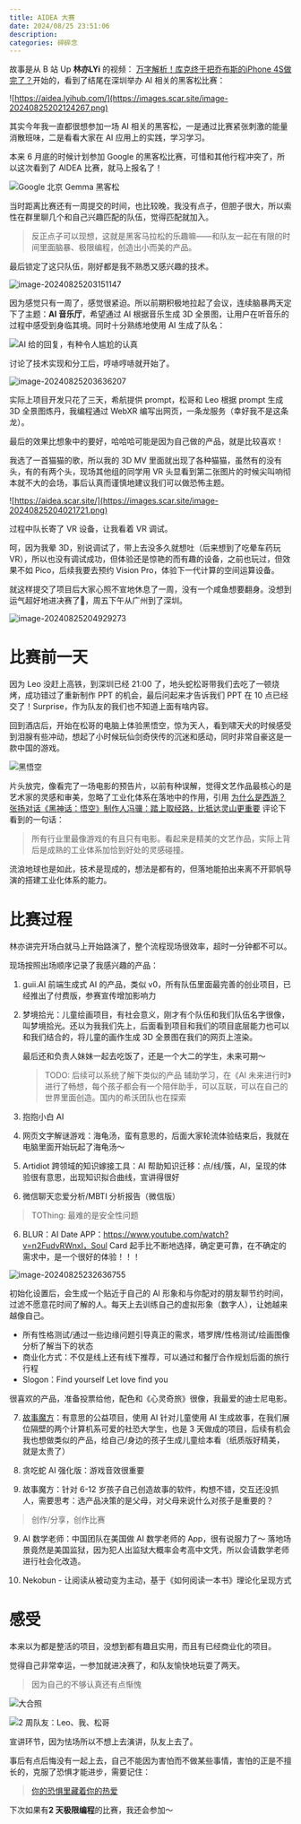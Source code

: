 ```yaml
---
title: AIDEA 大赛
date: 2024/08/25 23:51:06
description:
categories: 碎碎念
---
```

故事是从 B 站 Up **林亦LYi** 的视频： [万字解析！库克终于把乔布斯的iPhone 4S做完了？](https://www.bilibili.com/video/BV1Jx4y1s7W8/?spm_id_from=333.976.0.0&vd_source=5bef9f029d9d84b450be299409947c15)开始的，看到了结尾在深圳举办 AI 相关的黑客松比赛：

![https://aidea.lyihub.com/](https://images.scar.site/image-20240825202124267.png)

其实今年我一直都很想参加一场 AI 相关的黑客松，一是通过比赛紧张刺激的能量消散班味，二是看看大家在 AI 应用上的实践，学习学习。

本来 6 月底的时候计划参加 Google 的黑客松比赛，可惜和其他行程冲突了，所以这次看到了 AIDEA 比赛，就马上报名了！

![Google 北京 Gemma 黑客松](https://images.scar.site/image-20240825202948302.png)



当时距离比赛还有一周提交的时间，也比较晚，我没有点子，但胆子很大，所以索性在群里聊几个和自己兴趣匹配的队伍，觉得匹配就加入。

>  反正点子可以现想，这就是黑客马拉松的乐趣嘛——和队友一起在有限的时间里面脑暴、极限编程，创造出小而美的产品。

最后锁定了这只队伍，刚好都是我不熟悉又感兴趣的技术。

![image-20240825203151147](https://images.scar.site/image-20240825203151147.png)

因为感觉只有一周了，感觉很紧迫。所以前期积极地拉起了会议，连续脑暴两天定下了主题：**AI 音乐厅**，希望通过 AI 根据音乐生成 3D 全景图，让用户在听音乐的过程中感受到身临其境。同时十分熟练地使用 AI 生成了队名：

![AI 给的回复，有种令人尴尬的认真](https://images.scar.site/image-20240825204706347.png)

讨论了技术实现和分工后，哼哧哼哧就开始了。

![image-20240825203636207](https://images.scar.site/image-20240825203636207.png)

实际上项目开发只花了三天，希航提供 prompt，松哥和 Leo 根据 prompt 生成 3D 全景图炼丹，我编程通过 WebXR 编写出网页，一条龙服务（幸好我不是这条龙）。

最后的效果比想象中的要好，哈哈哈可能是因为自己做的产品，就是比较喜欢！

我选了一首猫猫的歌，所以我的 3D MV 里面就出现了各种猫猫，虽然有的没有头，有的有两个头，现场其他组的同学用 VR 头显看到第二张图片的时候尖叫响彻本就不大的会场，事后认真而谨慎地建议我们可以做恐怖主题。

![https://aidea.scar.site/](https://images.scar.site/image-20240825204021721.png)

过程中队长寄了 VR 设备，让我看着 VR 调试。

呵，因为我晕 3D，别说调试了，带上去没多久就想吐（后来想到了吃晕车药玩 VR），所以也没有调试成功，但体验还是惊艳的而有趣的设备，之前也玩过，但效果不如 Pico，后续我要去预约 Vision Pro，体验下一代计算的空间运算设备。

就这样提交了项目后大家心照不宣地休息了一周，没有一个咸鱼想要翻身。没想到运气超好地进决赛了🌈，周五下午从广州到了深圳。

![image-20240825204929273](https://images.scar.site/image-20240825204929273.png)

# 比赛前一天

因为 Leo 没赶上高铁，到深圳已经 21:00 了，地头蛇松哥带我们去吃了一顿烧烤，成功错过了重新制作 PPT 的机会，最后问起来才告诉我们 PPT 在 10 点已经交了！Surprise，作为队友的我们也不知道上面有啥内容。

回到酒店后，开始在松哥的电脑上体验黑悟空，惊为天人，看到啸天犬的时候感受到泪腺有些冲动，想起了小时候玩仙剑奇侠传的沉迷和感动，同时非常自豪这是一款中国的游戏。

![黑悟空](https://images.scar.site/img_v3_02e3_0b6302c3-f8f1-405e-8055-aba891c1cadg.jpg)

片头放完，像看完了一场电影的预告片，以前有种误解，觉得文艺作品最核心的是艺术家的灵感和审美，忽略了工业化体系在落地中的作用，引用 [为什么是西游？张扬对话《黑神话：悟空》制作人冯骥：踏上取经路，比抵达灵山更重要](https://www.bilibili.com/video/BV1zy411e7Bd/?buvid=Y74BA5755275F78B410384BC86B5CFA8F931&is_story_h5=false&mid=Kz1JvX2sJnA1zfI3Kuzm3w%3D%3D&p=1&plat_id=116&share_from=ugc&share_medium=iphone&share_plat=ios&share_session_id=E342637B-7809-4CF3-A168-C9B76D57B7E0&share_source=COPY&share_tag=s_i&spmid=united.player-video-detail.0.0&timestamp=1724591111&unique_k=9fRKrjI&up_id=473837611&vd_source=5bef9f029d9d84b450be299409947c15) 评论下看到的一句话：

> 所有行业里最像游戏的有且只有电影。看起来是精美的文艺作品，实际上背后是成熟的工业体系加恰到好处的灵感碰撞。

流浪地球也是如此，技术是现成的，想法是都有的，但落地能拍出来离不开郭帆导演的搭建工业化体系的能力。


# 比赛过程
林亦讲完开场白就马上开始路演了，整个流程现场很效率，超时一分钟都不可以。

现场按照出场顺序记录了我感兴趣的产品：

1. guii.AI 前端生成式 AI 的产品，类似 v0，所有队伍里面最完善的创业项目，已经推出了付费版，参赛宣传增加影响力

2. 梦境拾光：儿童绘画项目，有社会意义，刚才有个队伍和我们队伍名字很像，叫梦境拾光。还以为我我们先上，后面看到项目和我们的项目底层能力也可以和我们结合的，将儿童的画作生成 3D 全景图在我们的网页上渲染。

   最后还和负责人妹妹一起去吃饭了，还是一个大二的学生，未来可期～

   > TODO: 后续可以系统了解下类似的产品
   辅助学习，在《AI 未来进行时》进行了畅想，每个孩子都会有一个陪伴助手，可以互联，可以在自己的世界里面创造。国内的希沃团队也在探索

3. 抱抱小白 AI

4. 网页文字解谜游戏：海龟汤，蛮有意思的，后面大家轮流体验结束后，我就在电脑里面开始玩起了海龟汤～

5. Artidiot 跨领域的知识嫁接工具：AI 帮助知识迁移：点/线/簇，AI，呈现的体验很有意思，出现知识拟合曲线，宣讲得很好

6. 微信聊天恋爱分析/MBTI 分析报告（微信版）

> TOThing: 最难的是安全性问题
>
6. BLUR：AI Date APP：https://www.youtube.com/watch?v=n2FudvRWnxI，Soul Card 起手比不断地选择，确定更可靠，在不确定的需求中，是一个很好的体验！！！

![image-20240825232636755](https://images.scar.site/image-20240825232636755.png)

初始化设置后，会生成一个贴近于自己的 AI 形象和与你配对的朋友聊节约时间，过滤不愿意花时间了解的人。每天上去训练自己的虚拟形象（数字人），让她越来越像自己。

* 所有性格测试/通过一些边缘问题引导真正的需求，塔罗牌/性格测试/绘画图像分析了解当下的状态
* 商业化方式：不仅是线上还有线下推荐，可以通过和餐厅合作规划后面的旅行行程
* Slogon：Find yourself Let love find you

很喜欢的产品，准备投票给他，配色和《心灵奇旅》很像，我最爱的迪士尼电影。

7. [故事魔方](https://lag410zsdtc.feishu.cn/docx/MSrMdncBbo7RYixnfprckrIAnVg)：有意思的公益项目，使用 AI 针对儿童使用 AI 生成故事，在我们展位隔壁的两个计算机系可爱的社恐大学生，也是 3 天做成的项目，后续有机会我也想做类似的产品，给自己/身边的孩子生成儿童绘本看（纸质版好精美，就是太贵了）
8. 贪吃蛇 AI 强化版：游戏音效很重要

8. 故事魔方：针对 6-12 岁孩子自己创造故事的软件，构想不错，交互还没抓人，需要思考：选产品决策的是父母，对父母来说什么对孩子是重要的？

>  创作/分享，创作比赛
9. AI 数学老师：中国团队在美国做 AI 数学老师的 App，很有说服力了～ 落地场景竟然是美国监狱，因为犯人出监狱大概率会考高中文凭，所以会请数学老师进行社会化改造。

10. Nekobun - 让阅读从被动变为主动，基于《如何阅读一本书》理论化呈现方式

# 感受
本来以为都是整活的项目，没想到都有趣且实用，而且有已经商业化的项目。

觉得自己非常幸运，一参加就进决赛了，和队友愉快地玩耍了两天。

>  因为自己的不够认真还有点惭愧

![大合照](https://images.scar.site/AYI05342-opq3179502829.jpg)

![2 周队友：Leo、我、松哥](https://images.scar.site/image-20240825234412108.png)

宣讲环节，因为怯场所以不想上去演讲，队友上去了。

事后有点后悔没有一起上去，自己不能因为害怕而不做某些事情，害怕的正是不擅长的，克服了恐惧才能进步，需要记住：

> [你的恐惧里藏着你的热爱](https://www.bilibili.com/video/BV1rxWDehEjt/?buvid=Y74BA5755275F78B410384BC86B5CFA8F931&from_spmid=search.search-result.0.0&is_story_h5=false&mid=Kz1JvX2sJnA1zfI3Kuzm3w%3D%3D&p=1&plat_id=116&share_from=ugc&share_medium=iphone&share_plat=ios&share_session_id=79BE2CA5-E548-4DC0-AFCB-88970129E10A&share_source=COPY&share_tag=s_i&spmid=united.player-video-detail.0.0&timestamp=1724587887&unique_k=O834lwK&up_id=1116457573&vd_source=5bef9f029d9d84b450be299409947c15)

下次如果有**2 天极限编程**的比赛，我还会参加～

